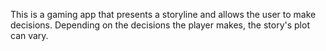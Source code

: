 
This is a gaming app that presents a storyline and allows the user to make decisions. Depending on the decisions the player makes, the story's plot can vary.
